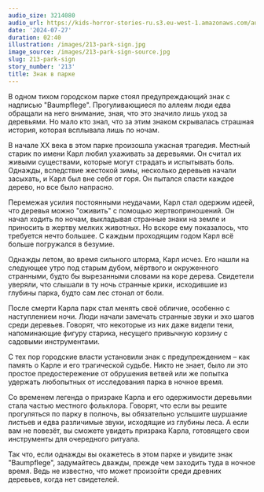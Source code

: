 ```yaml
---
audio_size: 3214080
audio_url: https://kids-horror-stories-ru.s3.eu-west-1.amazonaws.com/audio/213-park-sign.mp3
date: '2024-07-27'
duration: 02:40
illustration: /images/213-park-sign.jpg
image_source: /images/213-park-sign-source.jpg
slug: 213-park-sign
story_number: '213'
title: Знак в парке
---
```


В одном тихом городском парке стоял предупреждающий знак с надписью "Baumpflege". Прогуливающиеся по аллеям люди едва обращали на него внимание, зная, что это значило лишь уход за деревьями. Но мало кто знал, что за этим знаком скрывалась страшная история, которая всплывала лишь по ночам.

В начале XX века в этом парке произошла ужасная трагедия. Местный старик по имени Карл любил ухаживать за деревьями. Он считал их живыми существами, которые могут страдать и испытывать боль. Однажды, вследствие жестокой зимы, несколько деревьев начали засыхать, и Карл был вне себя от горя. Он пытался спасти каждое дерево, но все было напрасно.

Перемежая усилия постоянными неудачами, Карл стал одержим идеей, что деревья можно "оживить" с помощью жертвоприношений. Он начал ходить по ночам, выкладывая странные знаки на земле и приносить в жертву мелких животных. Но вскоре ему показалось, что требуется нечто большее. С каждым проходящим годом Карл всё больше погружался в безумие.

Однажды летом, во время сильного шторма, Карл исчез. Его нашли на следующее утро под старым дубом, мёртвого и окруженного странными, будто бы вырезанными словами на коре дерева. Свидетели уверяли, что слышали в ту ночь странные крики, исходившие из глубины парка, будто сам лес стонал от боли.

После смерти Карла парк стал менять своё обличие, особенно с наступлением ночи. Люди начали замечать странные звуки и эхо шагов среди деревьев. Говорят, что некоторые из них даже видели тени, напоминающие фигуру старика, несущего привычную корзину с садовыми инструментами.

С тех пор городские власти установили знак с предупреждением – как память о Карле и его трагической судьбе. Никто не знает, было ли это простое предостережение от обрушения ветвей или же попытка удержать любопытных от исследования парка в ночное время. 

Со временем легенда о призраке Карла и его одержимости деревьями стала частью местного фольклора. Говорят, что если вы решите прогуляться по парку в полночь, вы обязательно услышите шуршание листьев и едва различимые звуки, исходящие из глубины леса. А если вам не повезёт, вы сможете увидеть призрака Карла, готовящего свои инструменты для очередного ритуала.

Так что, если однажды вы окажетесь в этом парке и увидите знак "Baumpflege", задумайтесь дважды, прежде чем заходить туда в ночное время. Ведь не известно, что может произойти среди древних деревьев, когда нет свидетелей.
